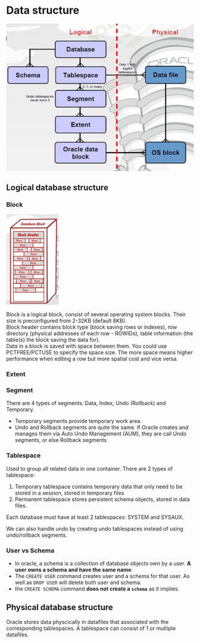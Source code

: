 # Data structure

![db-structure](./img/logical_physical_dbs.jpg)

## Logical database structure

### Block

![db-block](./img/database_block.png)

Block is a logical block, consist of several operating system blocks. Their size is preconfigured from 2-32KB (default 8KB).  
Block header contains block type (block saving rows or indexes), row directory (physical addresses of each row - ROWIDs), 
table information (the table(s) the block saving the data for).  
Data in a block is saved with space between them. You could use PCTFREE/PCTUSE to specify the space size. 
The more space means higher performance when editing a row but more spatial cost and vice versa.

### Extent

### Segment

There are 4 types of segments: Data, Index, Undo (Rollback) and Temporary. 

- Temporary segments provide temporary work area.
- Undo and Rollback segments are quite the same. If Oracle creates and manages them via Auto Undo Management (AUM), they are call Undo segments, or else Rollback segments

### Tablespace

Used to group all related data in one container. There are 2 types of tablespace:

1. Temporary tablespace contains temporary data that only need to be stored in a session, stored in temporary files
2. Permanent tablespace stores persistent schema objects, stored in data files.

Each database must have at least 2 tablespaces: SYSTEM and SYSAUX.

We can also handle undo by creating undo tablespaces instead of using undo/rollback segments.

### User vs Schema

* In oracle, a schema is a collection of database objects own by a user. __A user owns a schema and have the same name__.
* The `CREATE USER` command creates user and a schema for that user. As well as `DROP USER` will delete both user and schema.
* the `CREATE SCHEMA` command __does not create a `schema`__ as it implies.

## Physical database structure

Oracle stores data physcically in datafiles that associated with the corresponding tablespaces. A tablespace can consist of 1 or multiple datafiles.
